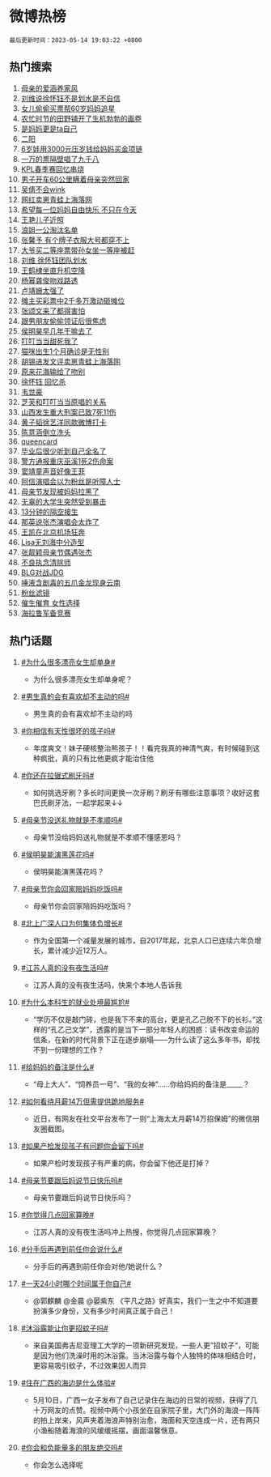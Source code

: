 # 微博热榜

`最后更新时间：2023-05-14 19:03:22 +0800`

## 热门搜索

1. [母亲的爱涵养家风](https://m.weibo.cn/search?containerid=100103type%3D1%26t%3D10%26q%3D%23%E6%AF%8D%E4%BA%B2%E7%9A%84%E7%88%B1%E6%B6%B5%E5%85%BB%E5%AE%B6%E9%A3%8E%23&stream_entry_id=51&isnewpage=1&extparam=seat%3D1%26pos%3D0%26c_type%3D51%26filter_type%3Drealtimehot%26dgr%3D0%26cate%3D10103%26stream_entry_id%3D51%26display_time%3D1684062201%26pre_seqid%3D1684062201684027342104&luicode=10000011&lfid=106003type%253D25%2526t%253D3%2526disable_hot%253D1%2526filter_type%253Drealtimehot)
1. [刘维说徐怀钰不是划水是不自信](https://m.weibo.cn/search?containerid=100103type%3D1%26t%3D10%26q%3D%23%E5%88%98%E7%BB%B4%E8%AF%B4%E5%BE%90%E6%80%80%E9%92%B0%E4%B8%8D%E6%98%AF%E5%88%92%E6%B0%B4%E6%98%AF%E4%B8%8D%E8%87%AA%E4%BF%A1%23&stream_entry_id=31&isnewpage=1&extparam=seat%3D1%26pos%3D0%26c_type%3D31%26filter_type%3Drealtimehot%26cate%3D5001%26q%3D%2523%25E5%2588%2598%25E7%25BB%25B4%25E8%25AF%25B4%25E5%25BE%2590%25E6%2580%2580%25E9%2592%25B0%25E4%25B8%258D%25E6%2598%25AF%25E5%2588%2592%25E6%25B0%25B4%25E6%2598%25AF%25E4%25B8%258D%25E8%2587%25AA%25E4%25BF%25A1%2523%26stream_entry_id%3D31%26band_rank%3D1%26dgr%3D0%26realpos%3D1%26lcate%3D5001%26flag%3D2%26display_time%3D1684062201%26pre_seqid%3D1684062201684027342104&luicode=10000011&lfid=106003type%253D25%2526t%253D3%2526disable_hot%253D1%2526filter_type%253Drealtimehot)
1. [女儿偷偷买票帮60岁妈妈追星](https://m.weibo.cn/search?containerid=100103type%3D1%26t%3D10%26q%3D%23%E5%A5%B3%E5%84%BF%E5%81%B7%E5%81%B7%E4%B9%B0%E7%A5%A8%E5%B8%AE60%E5%B2%81%E5%A6%88%E5%A6%88%E8%BF%BD%E6%98%9F%23&stream_entry_id=31&isnewpage=1&extparam=seat%3D1%26pos%3D1%26c_type%3D31%26filter_type%3Drealtimehot%26cate%3D5001%26q%3D%2523%25E5%25A5%25B3%25E5%2584%25BF%25E5%2581%25B7%25E5%2581%25B7%25E4%25B9%25B0%25E7%25A5%25A8%25E5%25B8%25AE60%25E5%25B2%2581%25E5%25A6%2588%25E5%25A6%2588%25E8%25BF%25BD%25E6%2598%259F%2523%26stream_entry_id%3D31%26band_rank%3D2%26dgr%3D0%26realpos%3D2%26lcate%3D5001%26flag%3D2%26display_time%3D1684062201%26pre_seqid%3D1684062201684027342104&luicode=10000011&lfid=106003type%253D25%2526t%253D3%2526disable_hot%253D1%2526filter_type%253Drealtimehot)
1. [农忙时节的田野铺开了生机勃勃的画卷](https://m.weibo.cn/search?containerid=100103type%3D1%26t%3D10%26q%3D%23%E5%86%9C%E5%BF%99%E6%97%B6%E8%8A%82%E7%9A%84%E7%94%B0%E9%87%8E%E9%93%BA%E5%BC%80%E4%BA%86%E7%94%9F%E6%9C%BA%E5%8B%83%E5%8B%83%E7%9A%84%E7%94%BB%E5%8D%B7%23&stream_entry_id=31&isnewpage=1&extparam=seat%3D1%26pos%3D2%26c_type%3D31%26filter_type%3Drealtimehot%26cate%3D5001%26q%3D%2523%25E5%2586%259C%25E5%25BF%2599%25E6%2597%25B6%25E8%258A%2582%25E7%259A%2584%25E7%2594%25B0%25E9%2587%258E%25E9%2593%25BA%25E5%25BC%2580%25E4%25BA%2586%25E7%2594%259F%25E6%259C%25BA%25E5%258B%2583%25E5%258B%2583%25E7%259A%2584%25E7%2594%25BB%25E5%258D%25B7%2523%26stream_entry_id%3D31%26band_rank%3D3%26dgr%3D0%26realpos%3D3%26lcate%3D5001%26flag%3D0%26display_time%3D1684062201%26pre_seqid%3D1684062201684027342104&luicode=10000011&lfid=106003type%253D25%2526t%253D3%2526disable_hot%253D1%2526filter_type%253Drealtimehot)
1. [是妈妈更是ta自己](https://m.weibo.cn/search?containerid=100103type%3D1%26t%3D10%26q%3D%23%E6%98%AF%E5%A6%88%E5%A6%88%E6%9B%B4%E6%98%AFta%E8%87%AA%E5%B7%B1%23&stream_entry_id=31&isnewpage=1&extparam=seat%3D1%26pos%3D3%26c_type%3D31%26filter_type%3Drealtimehot%26cate%3D5001%26adid%3D188850%26q%3D%2523%25E6%2598%25AF%25E5%25A6%2588%25E5%25A6%2588%25E6%259B%25B4%25E6%2598%25AFta%25E8%2587%25AA%25E5%25B7%25B1%2523%26stream_entry_id%3D31%26band_rank%3D4%26dgr%3D0%26is_ad_pos%3D1%26lcate%3D5001%26display_time%3D1684062201%26pre_seqid%3D1684062201684027342104&luicode=10000011&lfid=106003type%253D25%2526t%253D3%2526disable_hot%253D1%2526filter_type%253Drealtimehot)
1. [二阳](https://m.weibo.cn/search?containerid=100103type%3D1%26t%3D10%26q%3D%E4%BA%8C%E9%98%B3&stream_entry_id=31&isnewpage=1&extparam=seat%3D1%26pos%3D4%26c_type%3D31%26filter_type%3Drealtimehot%26cate%3D5001%26q%3D%25E4%25BA%258C%25E9%2598%25B3%26stream_entry_id%3D31%26band_rank%3D4%26dgr%3D0%26realpos%3D4%26lcate%3D5001%26flag%3D1%26display_time%3D1684062201%26pre_seqid%3D1684062201684027342104&luicode=10000011&lfid=106003type%253D25%2526t%253D3%2526disable_hot%253D1%2526filter_type%253Drealtimehot)
1. [6岁娃用3000元压岁钱给妈妈买金项链](https://m.weibo.cn/search?containerid=100103type%3D1%26t%3D10%26q%3D%236%E5%B2%81%E5%A8%83%E7%94%A83000%E5%85%83%E5%8E%8B%E5%B2%81%E9%92%B1%E7%BB%99%E5%A6%88%E5%A6%88%E4%B9%B0%E9%87%91%E9%A1%B9%E9%93%BE%23&stream_entry_id=31&isnewpage=1&extparam=seat%3D1%26pos%3D5%26c_type%3D31%26filter_type%3Drealtimehot%26cate%3D5001%26q%3D%25236%25E5%25B2%2581%25E5%25A8%2583%25E7%2594%25A83000%25E5%2585%2583%25E5%258E%258B%25E5%25B2%2581%25E9%2592%25B1%25E7%25BB%2599%25E5%25A6%2588%25E5%25A6%2588%25E4%25B9%25B0%25E9%2587%2591%25E9%25A1%25B9%25E9%2593%25BE%2523%26stream_entry_id%3D31%26band_rank%3D5%26dgr%3D0%26realpos%3D5%26lcate%3D5001%26flag%3D1%26display_time%3D1684062201%26pre_seqid%3D1684062201684027342104&luicode=10000011&lfid=106003type%253D25%2526t%253D3%2526disable_hot%253D1%2526filter_type%253Drealtimehot)
1. [一万的票隔壁唱了九千八](https://m.weibo.cn/search?containerid=100103type%3D1%26t%3D10%26q%3D%23%E4%B8%80%E4%B8%87%E7%9A%84%E7%A5%A8%E9%9A%94%E5%A3%81%E5%94%B1%E4%BA%86%E4%B9%9D%E5%8D%83%E5%85%AB%23&stream_entry_id=31&isnewpage=1&extparam=seat%3D1%26pos%3D6%26c_type%3D31%26filter_type%3Drealtimehot%26cate%3D5001%26q%3D%2523%25E4%25B8%2580%25E4%25B8%2587%25E7%259A%2584%25E7%25A5%25A8%25E9%259A%2594%25E5%25A3%2581%25E5%2594%25B1%25E4%25BA%2586%25E4%25B9%259D%25E5%258D%2583%25E5%2585%25AB%2523%26stream_entry_id%3D31%26band_rank%3D6%26dgr%3D0%26realpos%3D6%26lcate%3D5001%26flag%3D1%26display_time%3D1684062201%26pre_seqid%3D1684062201684027342104&luicode=10000011&lfid=106003type%253D25%2526t%253D3%2526disable_hot%253D1%2526filter_type%253Drealtimehot)
1. [KPL春季赛回忆串烧](https://m.weibo.cn/search?containerid=100103type%3D1%26t%3D10%26q%3D%23KPL%E6%98%A5%E5%AD%A3%E8%B5%9B%E5%9B%9E%E5%BF%86%E4%B8%B2%E7%83%A7%23&stream_entry_id=31&isnewpage=1&extparam=seat%3D1%26pos%3D7%26c_type%3D31%26filter_type%3Drealtimehot%26cate%3D5001%26adid%3D189089%26q%3D%2523KPL%25E6%2598%25A5%25E5%25AD%25A3%25E8%25B5%259B%25E5%259B%259E%25E5%25BF%2586%25E4%25B8%25B2%25E7%2583%25A7%2523%26stream_entry_id%3D31%26band_rank%3D7%26dgr%3D0%26is_ad_pos%3D1%26lcate%3D5001%26display_time%3D1684062201%26pre_seqid%3D1684062201684027342104&luicode=10000011&lfid=106003type%253D25%2526t%253D3%2526disable_hot%253D1%2526filter_type%253Drealtimehot)
1. [男子开车60公里瞒着母亲突然回家](https://m.weibo.cn/search?containerid=100103type%3D1%26t%3D10%26q%3D%23%E7%94%B7%E5%AD%90%E5%BC%80%E8%BD%A660%E5%85%AC%E9%87%8C%E7%9E%92%E7%9D%80%E6%AF%8D%E4%BA%B2%E7%AA%81%E7%84%B6%E5%9B%9E%E5%AE%B6%23&stream_entry_id=31&isnewpage=1&extparam=seat%3D1%26pos%3D8%26c_type%3D31%26filter_type%3Drealtimehot%26cate%3D5001%26q%3D%2523%25E7%2594%25B7%25E5%25AD%2590%25E5%25BC%2580%25E8%25BD%25A660%25E5%2585%25AC%25E9%2587%258C%25E7%259E%2592%25E7%259D%2580%25E6%25AF%258D%25E4%25BA%25B2%25E7%25AA%2581%25E7%2584%25B6%25E5%259B%259E%25E5%25AE%25B6%2523%26stream_entry_id%3D31%26band_rank%3D7%26dgr%3D0%26realpos%3D7%26lcate%3D5001%26flag%3D0%26display_time%3D1684062201%26pre_seqid%3D1684062201684027342104&luicode=10000011&lfid=106003type%253D25%2526t%253D3%2526disable_hot%253D1%2526filter_type%253Drealtimehot)
1. [吴倩不会wink](https://m.weibo.cn/search?containerid=100103type%3D1%26t%3D10%26q%3D%23%E5%90%B4%E5%80%A9%E4%B8%8D%E4%BC%9Awink%23&stream_entry_id=31&isnewpage=1&extparam=seat%3D1%26pos%3D9%26c_type%3D31%26filter_type%3Drealtimehot%26cate%3D5001%26q%3D%2523%25E5%2590%25B4%25E5%2580%25A9%25E4%25B8%258D%25E4%25BC%259Awink%2523%26stream_entry_id%3D31%26band_rank%3D8%26dgr%3D0%26realpos%3D8%26lcate%3D5001%26flag%3D2%26display_time%3D1684062201%26pre_seqid%3D1684062201684027342104&luicode=10000011&lfid=106003type%253D25%2526t%253D3%2526disable_hot%253D1%2526filter_type%253Drealtimehot)
1. [网红卖崽青蛙上海落网](https://m.weibo.cn/search?containerid=100103type%3D1%26t%3D10%26q%3D%23%E7%BD%91%E7%BA%A2%E5%8D%96%E5%B4%BD%E9%9D%92%E8%9B%99%E4%B8%8A%E6%B5%B7%E8%90%BD%E7%BD%91%23&stream_entry_id=31&isnewpage=1&extparam=seat%3D1%26pos%3D10%26c_type%3D31%26filter_type%3Drealtimehot%26cate%3D5001%26q%3D%2523%25E7%25BD%2591%25E7%25BA%25A2%25E5%258D%2596%25E5%25B4%25BD%25E9%259D%2592%25E8%259B%2599%25E4%25B8%258A%25E6%25B5%25B7%25E8%2590%25BD%25E7%25BD%2591%2523%26stream_entry_id%3D31%26band_rank%3D9%26dgr%3D0%26realpos%3D9%26lcate%3D5001%26flag%3D16%26display_time%3D1684062201%26pre_seqid%3D1684062201684027342104&luicode=10000011&lfid=106003type%253D25%2526t%253D3%2526disable_hot%253D1%2526filter_type%253Drealtimehot)
1. [希望每一位妈妈自由快乐 不只在今天](https://m.weibo.cn/search?containerid=100103type%3D1%26t%3D10%26q%3D%E5%B8%8C%E6%9C%9B%E6%AF%8F%E4%B8%80%E4%BD%8D%E5%A6%88%E5%A6%88%E8%87%AA%E7%94%B1%E5%BF%AB%E4%B9%90+%E4%B8%8D%E5%8F%AA%E5%9C%A8%E4%BB%8A%E5%A4%A9&stream_entry_id=31&isnewpage=1&extparam=seat%3D1%26pos%3D11%26c_type%3D31%26filter_type%3Drealtimehot%26cate%3D5001%26q%3D%25E5%25B8%258C%25E6%259C%259B%25E6%25AF%258F%25E4%25B8%2580%25E4%25BD%258D%25E5%25A6%2588%25E5%25A6%2588%25E8%2587%25AA%25E7%2594%25B1%25E5%25BF%25AB%25E4%25B9%2590%2520%25E4%25B8%258D%25E5%258F%25AA%25E5%259C%25A8%25E4%25BB%258A%25E5%25A4%25A9%26stream_entry_id%3D31%26band_rank%3D10%26dgr%3D0%26realpos%3D10%26lcate%3D5001%26flag%3D1%26display_time%3D1684062201%26pre_seqid%3D1684062201684027342104&luicode=10000011&lfid=106003type%253D25%2526t%253D3%2526disable_hot%253D1%2526filter_type%253Drealtimehot)
1. [王艳儿子近照](https://m.weibo.cn/search?containerid=100103type%3D1%26t%3D10%26q%3D%23%E7%8E%8B%E8%89%B3%E5%84%BF%E5%AD%90%E8%BF%91%E7%85%A7%23&stream_entry_id=31&isnewpage=1&extparam=seat%3D1%26pos%3D12%26c_type%3D31%26filter_type%3Drealtimehot%26cate%3D5001%26q%3D%2523%25E7%258E%258B%25E8%2589%25B3%25E5%2584%25BF%25E5%25AD%2590%25E8%25BF%2591%25E7%2585%25A7%2523%26stream_entry_id%3D31%26band_rank%3D11%26dgr%3D0%26realpos%3D11%26lcate%3D5001%26flag%3D2%26display_time%3D1684062201%26pre_seqid%3D1684062201684027342104&luicode=10000011&lfid=106003type%253D25%2526t%253D3%2526disable_hot%253D1%2526filter_type%253Drealtimehot)
1. [浪姐一公淘汰名单](https://m.weibo.cn/search?containerid=100103type%3D1%26t%3D10%26q%3D%E6%B5%AA%E5%A7%90%E4%B8%80%E5%85%AC%E6%B7%98%E6%B1%B0%E5%90%8D%E5%8D%95&stream_entry_id=31&isnewpage=1&extparam=seat%3D1%26pos%3D13%26c_type%3D31%26filter_type%3Drealtimehot%26cate%3D5001%26q%3D%25E6%25B5%25AA%25E5%25A7%2590%25E4%25B8%2580%25E5%2585%25AC%25E6%25B7%2598%25E6%25B1%25B0%25E5%2590%258D%25E5%258D%2595%26stream_entry_id%3D31%26band_rank%3D12%26dgr%3D0%26realpos%3D12%26lcate%3D5001%26flag%3D2%26display_time%3D1684062201%26pre_seqid%3D1684062201684027342104&luicode=10000011&lfid=106003type%253D25%2526t%253D3%2526disable_hot%253D1%2526filter_type%253Drealtimehot)
1. [张馨予 有个牌子衣服大号都穿不上](https://m.weibo.cn/search?containerid=100103type%3D1%26t%3D10%26q%3D%E5%BC%A0%E9%A6%A8%E4%BA%88+%E6%9C%89%E4%B8%AA%E7%89%8C%E5%AD%90%E8%A1%A3%E6%9C%8D%E5%A4%A7%E5%8F%B7%E9%83%BD%E7%A9%BF%E4%B8%8D%E4%B8%8A&stream_entry_id=31&isnewpage=1&extparam=seat%3D1%26pos%3D14%26c_type%3D31%26filter_type%3Drealtimehot%26cate%3D5001%26q%3D%25E5%25BC%25A0%25E9%25A6%25A8%25E4%25BA%2588%2520%25E6%259C%2589%25E4%25B8%25AA%25E7%2589%258C%25E5%25AD%2590%25E8%25A1%25A3%25E6%259C%258D%25E5%25A4%25A7%25E5%258F%25B7%25E9%2583%25BD%25E7%25A9%25BF%25E4%25B8%258D%25E4%25B8%258A%26stream_entry_id%3D31%26band_rank%3D13%26dgr%3D0%26realpos%3D13%26lcate%3D5001%26flag%3D2%26display_time%3D1684062201%26pre_seqid%3D1684062201684027342104&luicode=10000011&lfid=106003type%253D25%2526t%253D3%2526disable_hot%253D1%2526filter_type%253Drealtimehot)
1. [大爷买二等座票带孙女坐一等座被赶](https://m.weibo.cn/search?containerid=100103type%3D1%26t%3D10%26q%3D%23%E5%A4%A7%E7%88%B7%E4%B9%B0%E4%BA%8C%E7%AD%89%E5%BA%A7%E7%A5%A8%E5%B8%A6%E5%AD%99%E5%A5%B3%E5%9D%90%E4%B8%80%E7%AD%89%E5%BA%A7%E8%A2%AB%E8%B5%B6%23&stream_entry_id=31&isnewpage=1&extparam=seat%3D1%26pos%3D15%26c_type%3D31%26filter_type%3Drealtimehot%26cate%3D5001%26q%3D%2523%25E5%25A4%25A7%25E7%2588%25B7%25E4%25B9%25B0%25E4%25BA%258C%25E7%25AD%2589%25E5%25BA%25A7%25E7%25A5%25A8%25E5%25B8%25A6%25E5%25AD%2599%25E5%25A5%25B3%25E5%259D%2590%25E4%25B8%2580%25E7%25AD%2589%25E5%25BA%25A7%25E8%25A2%25AB%25E8%25B5%25B6%2523%26stream_entry_id%3D31%26band_rank%3D14%26dgr%3D0%26realpos%3D14%26lcate%3D5001%26flag%3D1%26display_time%3D1684062201%26pre_seqid%3D1684062201684027342104&luicode=10000011&lfid=106003type%253D25%2526t%253D3%2526disable_hot%253D1%2526filter_type%253Drealtimehot)
1. [刘维 徐怀钰团队划水](https://m.weibo.cn/search?containerid=100103type%3D1%26t%3D10%26q%3D%E5%88%98%E7%BB%B4+%E5%BE%90%E6%80%80%E9%92%B0%E5%9B%A2%E9%98%9F%E5%88%92%E6%B0%B4&stream_entry_id=31&isnewpage=1&extparam=seat%3D1%26pos%3D16%26c_type%3D31%26filter_type%3Drealtimehot%26cate%3D5001%26q%3D%25E5%2588%2598%25E7%25BB%25B4%2520%25E5%25BE%2590%25E6%2580%2580%25E9%2592%25B0%25E5%259B%25A2%25E9%2598%259F%25E5%2588%2592%25E6%25B0%25B4%26stream_entry_id%3D31%26band_rank%3D15%26dgr%3D0%26realpos%3D15%26lcate%3D5001%26flag%3D0%26display_time%3D1684062201%26pre_seqid%3D1684062201684027342104&luicode=10000011&lfid=106003type%253D25%2526t%253D3%2526disable_hot%253D1%2526filter_type%253Drealtimehot)
1. [王鹤棣坐直升机空降](https://m.weibo.cn/search?containerid=100103type%3D1%26t%3D10%26q%3D%23%E7%8E%8B%E9%B9%A4%E6%A3%A3%E5%9D%90%E7%9B%B4%E5%8D%87%E6%9C%BA%E7%A9%BA%E9%99%8D%23&stream_entry_id=31&isnewpage=1&extparam=seat%3D1%26pos%3D17%26c_type%3D31%26filter_type%3Drealtimehot%26cate%3D5001%26q%3D%2523%25E7%258E%258B%25E9%25B9%25A4%25E6%25A3%25A3%25E5%259D%2590%25E7%259B%25B4%25E5%258D%2587%25E6%259C%25BA%25E7%25A9%25BA%25E9%2599%258D%2523%26stream_entry_id%3D31%26band_rank%3D16%26dgr%3D0%26realpos%3D16%26lcate%3D5001%26flag%3D1%26display_time%3D1684062201%26pre_seqid%3D1684062201684027342104&luicode=10000011&lfid=106003type%253D25%2526t%253D3%2526disable_hot%253D1%2526filter_type%253Drealtimehot)
1. [杨幂龚俊吻戏路透](https://m.weibo.cn/search?containerid=100103type%3D1%26t%3D10%26q%3D%23%E6%9D%A8%E5%B9%82%E9%BE%9A%E4%BF%8A%E5%90%BB%E6%88%8F%E8%B7%AF%E9%80%8F%23&stream_entry_id=31&isnewpage=1&extparam=seat%3D1%26pos%3D18%26c_type%3D31%26filter_type%3Drealtimehot%26cate%3D5001%26q%3D%2523%25E6%259D%25A8%25E5%25B9%2582%25E9%25BE%259A%25E4%25BF%258A%25E5%2590%25BB%25E6%2588%258F%25E8%25B7%25AF%25E9%2580%258F%2523%26stream_entry_id%3D31%26band_rank%3D17%26dgr%3D0%26realpos%3D17%26lcate%3D5001%26flag%3D0%26display_time%3D1684062201%26pre_seqid%3D1684062201684027342104&luicode=10000011&lfid=106003type%253D25%2526t%253D3%2526disable_hot%253D1%2526filter_type%253Drealtimehot)
1. [卢靖姗太强了](https://m.weibo.cn/search?containerid=100103type%3D1%26t%3D10%26q%3D%E5%8D%A2%E9%9D%96%E5%A7%97%E5%A4%AA%E5%BC%BA%E4%BA%86&stream_entry_id=31&isnewpage=1&extparam=seat%3D1%26pos%3D19%26c_type%3D31%26filter_type%3Drealtimehot%26cate%3D5001%26q%3D%25E5%258D%25A2%25E9%259D%2596%25E5%25A7%2597%25E5%25A4%25AA%25E5%25BC%25BA%25E4%25BA%2586%26stream_entry_id%3D31%26band_rank%3D18%26dgr%3D0%26realpos%3D18%26lcate%3D5001%26flag%3D0%26display_time%3D1684062201%26pre_seqid%3D1684062201684027342104&luicode=10000011&lfid=106003type%253D25%2526t%253D3%2526disable_hot%253D1%2526filter_type%253Drealtimehot)
1. [摊主买彩票中2千多万激动砸摊位](https://m.weibo.cn/search?containerid=100103type%3D1%26t%3D10%26q%3D%23%E6%91%8A%E4%B8%BB%E4%B9%B0%E5%BD%A9%E7%A5%A8%E4%B8%AD2%E5%8D%83%E5%A4%9A%E4%B8%87%E6%BF%80%E5%8A%A8%E7%A0%B8%E6%91%8A%E4%BD%8D%23&stream_entry_id=31&isnewpage=1&extparam=seat%3D1%26pos%3D20%26c_type%3D31%26filter_type%3Drealtimehot%26cate%3D5001%26q%3D%2523%25E6%2591%258A%25E4%25B8%25BB%25E4%25B9%25B0%25E5%25BD%25A9%25E7%25A5%25A8%25E4%25B8%25AD2%25E5%258D%2583%25E5%25A4%259A%25E4%25B8%2587%25E6%25BF%2580%25E5%258A%25A8%25E7%25A0%25B8%25E6%2591%258A%25E4%25BD%258D%2523%26stream_entry_id%3D31%26band_rank%3D19%26dgr%3D0%26realpos%3D19%26lcate%3D5001%26flag%3D0%26display_time%3D1684062201%26pre_seqid%3D1684062201684027342104&luicode=10000011&lfid=106003type%253D25%2526t%253D3%2526disable_hot%253D1%2526filter_type%253Drealtimehot)
1. [张颂文来了都得害怕](https://m.weibo.cn/search?containerid=100103type%3D1%26t%3D10%26q%3D%23%E5%BC%A0%E9%A2%82%E6%96%87%E6%9D%A5%E4%BA%86%E9%83%BD%E5%BE%97%E5%AE%B3%E6%80%95%23&stream_entry_id=31&isnewpage=1&extparam=seat%3D1%26pos%3D21%26c_type%3D31%26filter_type%3Drealtimehot%26cate%3D5001%26q%3D%2523%25E5%25BC%25A0%25E9%25A2%2582%25E6%2596%2587%25E6%259D%25A5%25E4%25BA%2586%25E9%2583%25BD%25E5%25BE%2597%25E5%25AE%25B3%25E6%2580%2595%2523%26stream_entry_id%3D31%26band_rank%3D20%26dgr%3D0%26realpos%3D20%26lcate%3D5001%26flag%3D1%26display_time%3D1684062201%26pre_seqid%3D1684062201684027342104&luicode=10000011&lfid=106003type%253D25%2526t%253D3%2526disable_hot%253D1%2526filter_type%253Drealtimehot)
1. [跟男朋友偷偷领证后很焦虑](https://m.weibo.cn/search?containerid=100103type%3D1%26t%3D10%26q%3D%23%E8%B7%9F%E7%94%B7%E6%9C%8B%E5%8F%8B%E5%81%B7%E5%81%B7%E9%A2%86%E8%AF%81%E5%90%8E%E5%BE%88%E7%84%A6%E8%99%91%23&stream_entry_id=31&isnewpage=1&extparam=seat%3D1%26pos%3D22%26c_type%3D31%26filter_type%3Drealtimehot%26cate%3D5001%26q%3D%2523%25E8%25B7%259F%25E7%2594%25B7%25E6%259C%258B%25E5%258F%258B%25E5%2581%25B7%25E5%2581%25B7%25E9%25A2%2586%25E8%25AF%2581%25E5%2590%258E%25E5%25BE%2588%25E7%2584%25A6%25E8%2599%2591%2523%26stream_entry_id%3D31%26band_rank%3D21%26dgr%3D0%26realpos%3D21%26lcate%3D5001%26flag%3D1%26display_time%3D1684062201%26pre_seqid%3D1684062201684027342104&luicode=10000011&lfid=106003type%253D25%2526t%253D3%2526disable_hot%253D1%2526filter_type%253Drealtimehot)
1. [侯明昊早几年干嘛去了](https://m.weibo.cn/search?containerid=100103type%3D1%26t%3D10%26q%3D%23%E4%BE%AF%E6%98%8E%E6%98%8A%E6%97%A9%E5%87%A0%E5%B9%B4%E5%B9%B2%E5%98%9B%E5%8E%BB%E4%BA%86%23&stream_entry_id=31&isnewpage=1&extparam=seat%3D1%26pos%3D23%26c_type%3D31%26filter_type%3Drealtimehot%26cate%3D5001%26q%3D%2523%25E4%25BE%25AF%25E6%2598%258E%25E6%2598%258A%25E6%2597%25A9%25E5%2587%25A0%25E5%25B9%25B4%25E5%25B9%25B2%25E5%2598%259B%25E5%258E%25BB%25E4%25BA%2586%2523%26stream_entry_id%3D31%26band_rank%3D22%26dgr%3D0%26realpos%3D22%26lcate%3D5001%26flag%3D1%26display_time%3D1684062201%26pre_seqid%3D1684062201684027342104&luicode=10000011&lfid=106003type%253D25%2526t%253D3%2526disable_hot%253D1%2526filter_type%253Drealtimehot)
1. [叮叮当当甜死我了](https://m.weibo.cn/search?containerid=100103type%3D1%26t%3D10%26q%3D%E5%8F%AE%E5%8F%AE%E5%BD%93%E5%BD%93%E7%94%9C%E6%AD%BB%E6%88%91%E4%BA%86&stream_entry_id=31&isnewpage=1&extparam=seat%3D1%26pos%3D24%26c_type%3D31%26filter_type%3Drealtimehot%26cate%3D5001%26q%3D%25E5%258F%25AE%25E5%258F%25AE%25E5%25BD%2593%25E5%25BD%2593%25E7%2594%259C%25E6%25AD%25BB%25E6%2588%2591%25E4%25BA%2586%26stream_entry_id%3D31%26band_rank%3D23%26dgr%3D0%26realpos%3D23%26lcate%3D5001%26flag%3D0%26display_time%3D1684062201%26pre_seqid%3D1684062201684027342104&luicode=10000011&lfid=106003type%253D25%2526t%253D3%2526disable_hot%253D1%2526filter_type%253Drealtimehot)
1. [猫咪出生1个月确诊是无性别](https://m.weibo.cn/search?containerid=100103type%3D1%26t%3D10%26q%3D%23%E7%8C%AB%E5%92%AA%E5%87%BA%E7%94%9F1%E4%B8%AA%E6%9C%88%E7%A1%AE%E8%AF%8A%E6%98%AF%E6%97%A0%E6%80%A7%E5%88%AB%23&stream_entry_id=31&isnewpage=1&extparam=seat%3D1%26pos%3D25%26c_type%3D31%26filter_type%3Drealtimehot%26cate%3D5001%26q%3D%2523%25E7%258C%25AB%25E5%2592%25AA%25E5%2587%25BA%25E7%2594%259F1%25E4%25B8%25AA%25E6%259C%2588%25E7%25A1%25AE%25E8%25AF%258A%25E6%2598%25AF%25E6%2597%25A0%25E6%2580%25A7%25E5%2588%25AB%2523%26stream_entry_id%3D31%26band_rank%3D24%26dgr%3D0%26realpos%3D24%26lcate%3D5001%26flag%3D1%26display_time%3D1684062201%26pre_seqid%3D1684062201684027342104&luicode=10000011&lfid=106003type%253D25%2526t%253D3%2526disable_hot%253D1%2526filter_type%253Drealtimehot)
1. [胡锡进发文评卖崽青蛙上海落网](https://m.weibo.cn/search?containerid=100103type%3D1%26t%3D10%26q%3D%23%E8%83%A1%E9%94%A1%E8%BF%9B%E5%8F%91%E6%96%87%E8%AF%84%E5%8D%96%E5%B4%BD%E9%9D%92%E8%9B%99%E4%B8%8A%E6%B5%B7%E8%90%BD%E7%BD%91%23&stream_entry_id=31&isnewpage=1&extparam=seat%3D1%26pos%3D26%26c_type%3D31%26filter_type%3Drealtimehot%26cate%3D5001%26q%3D%2523%25E8%2583%25A1%25E9%2594%25A1%25E8%25BF%259B%25E5%258F%2591%25E6%2596%2587%25E8%25AF%2584%25E5%258D%2596%25E5%25B4%25BD%25E9%259D%2592%25E8%259B%2599%25E4%25B8%258A%25E6%25B5%25B7%25E8%2590%25BD%25E7%25BD%2591%2523%26stream_entry_id%3D31%26band_rank%3D25%26dgr%3D0%26realpos%3D25%26lcate%3D5001%26flag%3D1%26display_time%3D1684062201%26pre_seqid%3D1684062201684027342104&luicode=10000011&lfid=106003type%253D25%2526t%253D3%2526disable_hot%253D1%2526filter_type%253Drealtimehot)
1. [原来花海输给了吻别](https://m.weibo.cn/search?containerid=100103type%3D1%26t%3D10%26q%3D%E5%8E%9F%E6%9D%A5%E8%8A%B1%E6%B5%B7%E8%BE%93%E7%BB%99%E4%BA%86%E5%90%BB%E5%88%AB&stream_entry_id=31&isnewpage=1&extparam=seat%3D1%26pos%3D27%26c_type%3D31%26filter_type%3Drealtimehot%26cate%3D5001%26q%3D%25E5%258E%259F%25E6%259D%25A5%25E8%258A%25B1%25E6%25B5%25B7%25E8%25BE%2593%25E7%25BB%2599%25E4%25BA%2586%25E5%2590%25BB%25E5%2588%25AB%26stream_entry_id%3D31%26band_rank%3D26%26dgr%3D0%26realpos%3D26%26lcate%3D5001%26flag%3D0%26display_time%3D1684062201%26pre_seqid%3D1684062201684027342104&luicode=10000011&lfid=106003type%253D25%2526t%253D3%2526disable_hot%253D1%2526filter_type%253Drealtimehot)
1. [徐怀钰 回忆杀](https://m.weibo.cn/search?containerid=100103type%3D1%26t%3D10%26q%3D%E5%BE%90%E6%80%80%E9%92%B0+%E5%9B%9E%E5%BF%86%E6%9D%80&stream_entry_id=31&isnewpage=1&extparam=seat%3D1%26pos%3D28%26c_type%3D31%26filter_type%3Drealtimehot%26cate%3D5001%26q%3D%25E5%25BE%2590%25E6%2580%2580%25E9%2592%25B0%2520%25E5%259B%259E%25E5%25BF%2586%25E6%259D%2580%26stream_entry_id%3D31%26band_rank%3D27%26dgr%3D0%26realpos%3D27%26lcate%3D5001%26flag%3D0%26display_time%3D1684062201%26pre_seqid%3D1684062201684027342104&luicode=10000011&lfid=106003type%253D25%2526t%253D3%2526disable_hot%253D1%2526filter_type%253Drealtimehot)
1. [韦世豪](https://m.weibo.cn/search?containerid=100103type%3D1%26t%3D10%26q%3D%E9%9F%A6%E4%B8%96%E8%B1%AA&stream_entry_id=31&isnewpage=1&extparam=seat%3D1%26pos%3D29%26c_type%3D31%26filter_type%3Drealtimehot%26cate%3D5001%26q%3D%25E9%259F%25A6%25E4%25B8%2596%25E8%25B1%25AA%26stream_entry_id%3D31%26band_rank%3D28%26dgr%3D0%26realpos%3D28%26lcate%3D5001%26flag%3D0%26display_time%3D1684062201%26pre_seqid%3D1684062201684027342104&luicode=10000011&lfid=106003type%253D25%2526t%253D3%2526disable_hot%253D1%2526filter_type%253Drealtimehot)
1. [芝芙和叮叮当当原唱的关系](https://m.weibo.cn/search?containerid=100103type%3D1%26t%3D10%26q%3D%23%E8%8A%9D%E8%8A%99%E5%92%8C%E5%8F%AE%E5%8F%AE%E5%BD%93%E5%BD%93%E5%8E%9F%E5%94%B1%E7%9A%84%E5%85%B3%E7%B3%BB%23&stream_entry_id=31&isnewpage=1&extparam=seat%3D1%26pos%3D30%26c_type%3D31%26filter_type%3Drealtimehot%26cate%3D5001%26q%3D%2523%25E8%258A%259D%25E8%258A%2599%25E5%2592%258C%25E5%258F%25AE%25E5%258F%25AE%25E5%25BD%2593%25E5%25BD%2593%25E5%258E%259F%25E5%2594%25B1%25E7%259A%2584%25E5%2585%25B3%25E7%25B3%25BB%2523%26stream_entry_id%3D31%26band_rank%3D29%26dgr%3D0%26realpos%3D29%26lcate%3D5001%26flag%3D1%26display_time%3D1684062201%26pre_seqid%3D1684062201684027342104&luicode=10000011&lfid=106003type%253D25%2526t%253D3%2526disable_hot%253D1%2526filter_type%253Drealtimehot)
1. [山西发生重大刑案已致7死11伤](https://m.weibo.cn/search?containerid=100103type%3D1%26t%3D10%26q%3D%23%E5%B1%B1%E8%A5%BF%E5%8F%91%E7%94%9F%E9%87%8D%E5%A4%A7%E5%88%91%E6%A1%88%E5%B7%B2%E8%87%B47%E6%AD%BB11%E4%BC%A4%23&stream_entry_id=31&isnewpage=1&extparam=seat%3D1%26pos%3D31%26c_type%3D31%26filter_type%3Drealtimehot%26cate%3D5001%26q%3D%2523%25E5%25B1%25B1%25E8%25A5%25BF%25E5%258F%2591%25E7%2594%259F%25E9%2587%258D%25E5%25A4%25A7%25E5%2588%2591%25E6%25A1%2588%25E5%25B7%25B2%25E8%2587%25B47%25E6%25AD%25BB11%25E4%25BC%25A4%2523%26stream_entry_id%3D31%26band_rank%3D30%26dgr%3D0%26realpos%3D30%26lcate%3D5001%26flag%3D0%26display_time%3D1684062201%26pre_seqid%3D1684062201684027342104&luicode=10000011&lfid=106003type%253D25%2526t%253D3%2526disable_hot%253D1%2526filter_type%253Drealtimehot)
1. [黄子韬徐艺洋同款微博打卡](https://m.weibo.cn/search?containerid=100103type%3D1%26t%3D10%26q%3D%23%E9%BB%84%E5%AD%90%E9%9F%AC%E5%BE%90%E8%89%BA%E6%B4%8B%E5%90%8C%E6%AC%BE%E5%BE%AE%E5%8D%9A%E6%89%93%E5%8D%A1%23&stream_entry_id=31&isnewpage=1&extparam=seat%3D1%26pos%3D32%26c_type%3D31%26filter_type%3Drealtimehot%26cate%3D5001%26q%3D%2523%25E9%25BB%2584%25E5%25AD%2590%25E9%259F%25AC%25E5%25BE%2590%25E8%2589%25BA%25E6%25B4%258B%25E5%2590%258C%25E6%25AC%25BE%25E5%25BE%25AE%25E5%258D%259A%25E6%2589%2593%25E5%258D%25A1%2523%26stream_entry_id%3D31%26band_rank%3D31%26dgr%3D0%26realpos%3D31%26lcate%3D5001%26flag%3D0%26display_time%3D1684062201%26pre_seqid%3D1684062201684027342104&luicode=10000011&lfid=106003type%253D25%2526t%253D3%2526disable_hot%253D1%2526filter_type%253Drealtimehot)
1. [陈意涵倒立洗头](https://m.weibo.cn/search?containerid=100103type%3D1%26t%3D10%26q%3D%23%E9%99%88%E6%84%8F%E6%B6%B5%E5%80%92%E7%AB%8B%E6%B4%97%E5%A4%B4%23&stream_entry_id=31&isnewpage=1&extparam=seat%3D1%26pos%3D33%26c_type%3D31%26filter_type%3Drealtimehot%26cate%3D5001%26q%3D%2523%25E9%2599%2588%25E6%2584%258F%25E6%25B6%25B5%25E5%2580%2592%25E7%25AB%258B%25E6%25B4%2597%25E5%25A4%25B4%2523%26stream_entry_id%3D31%26band_rank%3D32%26dgr%3D0%26realpos%3D32%26lcate%3D5001%26flag%3D0%26display_time%3D1684062201%26pre_seqid%3D1684062201684027342104&luicode=10000011&lfid=106003type%253D25%2526t%253D3%2526disable_hot%253D1%2526filter_type%253Drealtimehot)
1. [queencard](https://m.weibo.cn/search?containerid=100103type%3D1%26t%3D10%26q%3Dqueencard&stream_entry_id=31&isnewpage=1&extparam=seat%3D1%26pos%3D34%26c_type%3D31%26filter_type%3Drealtimehot%26cate%3D5001%26q%3Dqueencard%26stream_entry_id%3D31%26band_rank%3D33%26dgr%3D0%26realpos%3D33%26lcate%3D5001%26flag%3D1%26display_time%3D1684062201%26pre_seqid%3D1684062201684027342104&luicode=10000011&lfid=106003type%253D25%2526t%253D3%2526disable_hot%253D1%2526filter_type%253Drealtimehot)
1. [毕业后很少听到自己全名了](https://m.weibo.cn/search?containerid=100103type%3D1%26t%3D10%26q%3D%23%E6%AF%95%E4%B8%9A%E5%90%8E%E5%BE%88%E5%B0%91%E5%90%AC%E5%88%B0%E8%87%AA%E5%B7%B1%E5%85%A8%E5%90%8D%E4%BA%86%23&stream_entry_id=31&isnewpage=1&extparam=seat%3D1%26pos%3D35%26c_type%3D31%26filter_type%3Drealtimehot%26cate%3D5001%26q%3D%2523%25E6%25AF%2595%25E4%25B8%259A%25E5%2590%258E%25E5%25BE%2588%25E5%25B0%2591%25E5%2590%25AC%25E5%2588%25B0%25E8%2587%25AA%25E5%25B7%25B1%25E5%2585%25A8%25E5%2590%258D%25E4%25BA%2586%2523%26stream_entry_id%3D31%26band_rank%3D34%26dgr%3D0%26realpos%3D34%26lcate%3D5001%26flag%3D0%26display_time%3D1684062201%26pre_seqid%3D1684062201684027342104&luicode=10000011&lfid=106003type%253D25%2526t%253D3%2526disable_hot%253D1%2526filter_type%253Drealtimehot)
1. [警方通报重庆巫溪1死2伤命案](https://m.weibo.cn/search?containerid=100103type%3D1%26t%3D10%26q%3D%23%E8%AD%A6%E6%96%B9%E9%80%9A%E6%8A%A5%E9%87%8D%E5%BA%86%E5%B7%AB%E6%BA%AA1%E6%AD%BB2%E4%BC%A4%E5%91%BD%E6%A1%88%23&stream_entry_id=31&isnewpage=1&extparam=seat%3D1%26pos%3D36%26c_type%3D31%26filter_type%3Drealtimehot%26cate%3D5001%26q%3D%2523%25E8%25AD%25A6%25E6%2596%25B9%25E9%2580%259A%25E6%258A%25A5%25E9%2587%258D%25E5%25BA%2586%25E5%25B7%25AB%25E6%25BA%25AA1%25E6%25AD%25BB2%25E4%25BC%25A4%25E5%2591%25BD%25E6%25A1%2588%2523%26stream_entry_id%3D31%26band_rank%3D35%26dgr%3D0%26realpos%3D35%26lcate%3D5001%26flag%3D0%26display_time%3D1684062201%26pre_seqid%3D1684062201684027342104&luicode=10000011&lfid=106003type%253D25%2526t%253D3%2526disable_hot%253D1%2526filter_type%253Drealtimehot)
1. [窦靖童声音好像王菲](https://m.weibo.cn/search?containerid=100103type%3D1%26t%3D10%26q%3D%23%E7%AA%A6%E9%9D%96%E7%AB%A5%E5%A3%B0%E9%9F%B3%E5%A5%BD%E5%83%8F%E7%8E%8B%E8%8F%B2%23&stream_entry_id=31&isnewpage=1&extparam=seat%3D1%26pos%3D37%26c_type%3D31%26filter_type%3Drealtimehot%26cate%3D5001%26q%3D%2523%25E7%25AA%25A6%25E9%259D%2596%25E7%25AB%25A5%25E5%25A3%25B0%25E9%259F%25B3%25E5%25A5%25BD%25E5%2583%258F%25E7%258E%258B%25E8%258F%25B2%2523%26stream_entry_id%3D31%26band_rank%3D36%26dgr%3D0%26realpos%3D36%26lcate%3D5001%26flag%3D0%26display_time%3D1684062201%26pre_seqid%3D1684062201684027342104&luicode=10000011&lfid=106003type%253D25%2526t%253D3%2526disable_hot%253D1%2526filter_type%253Drealtimehot)
1. [阿信演唱会以为粉丝是听障人士](https://m.weibo.cn/search?containerid=100103type%3D1%26t%3D10%26q%3D%23%E9%98%BF%E4%BF%A1%E6%BC%94%E5%94%B1%E4%BC%9A%E4%BB%A5%E4%B8%BA%E7%B2%89%E4%B8%9D%E6%98%AF%E5%90%AC%E9%9A%9C%E4%BA%BA%E5%A3%AB%23&stream_entry_id=31&isnewpage=1&extparam=seat%3D1%26pos%3D38%26c_type%3D31%26filter_type%3Drealtimehot%26cate%3D5001%26q%3D%2523%25E9%2598%25BF%25E4%25BF%25A1%25E6%25BC%2594%25E5%2594%25B1%25E4%25BC%259A%25E4%25BB%25A5%25E4%25B8%25BA%25E7%25B2%2589%25E4%25B8%259D%25E6%2598%25AF%25E5%2590%25AC%25E9%259A%259C%25E4%25BA%25BA%25E5%25A3%25AB%2523%26stream_entry_id%3D31%26band_rank%3D37%26dgr%3D0%26realpos%3D37%26lcate%3D5001%26flag%3D0%26display_time%3D1684062201%26pre_seqid%3D1684062201684027342104&luicode=10000011&lfid=106003type%253D25%2526t%253D3%2526disable_hot%253D1%2526filter_type%253Drealtimehot)
1. [母亲节发现被妈妈拉黑了](https://m.weibo.cn/search?containerid=100103type%3D1%26t%3D10%26q%3D%23%E6%AF%8D%E4%BA%B2%E8%8A%82%E5%8F%91%E7%8E%B0%E8%A2%AB%E5%A6%88%E5%A6%88%E6%8B%89%E9%BB%91%E4%BA%86%23&stream_entry_id=31&isnewpage=1&extparam=seat%3D1%26pos%3D39%26c_type%3D31%26filter_type%3Drealtimehot%26cate%3D5001%26q%3D%2523%25E6%25AF%258D%25E4%25BA%25B2%25E8%258A%2582%25E5%258F%2591%25E7%258E%25B0%25E8%25A2%25AB%25E5%25A6%2588%25E5%25A6%2588%25E6%258B%2589%25E9%25BB%2591%25E4%25BA%2586%2523%26stream_entry_id%3D31%26band_rank%3D38%26dgr%3D0%26realpos%3D38%26lcate%3D5001%26flag%3D0%26display_time%3D1684062201%26pre_seqid%3D1684062201684027342104&luicode=10000011&lfid=106003type%253D25%2526t%253D3%2526disable_hot%253D1%2526filter_type%253Drealtimehot)
1. [无辜的大学生突然受到暴击](https://m.weibo.cn/search?containerid=100103type%3D1%26t%3D10%26q%3D%23%E6%97%A0%E8%BE%9C%E7%9A%84%E5%A4%A7%E5%AD%A6%E7%94%9F%E7%AA%81%E7%84%B6%E5%8F%97%E5%88%B0%E6%9A%B4%E5%87%BB%23&stream_entry_id=31&isnewpage=1&extparam=seat%3D1%26pos%3D40%26c_type%3D31%26filter_type%3Drealtimehot%26cate%3D5001%26q%3D%2523%25E6%2597%25A0%25E8%25BE%259C%25E7%259A%2584%25E5%25A4%25A7%25E5%25AD%25A6%25E7%2594%259F%25E7%25AA%2581%25E7%2584%25B6%25E5%258F%2597%25E5%2588%25B0%25E6%259A%25B4%25E5%2587%25BB%2523%26stream_entry_id%3D31%26band_rank%3D39%26dgr%3D0%26realpos%3D39%26lcate%3D5001%26flag%3D1%26display_time%3D1684062201%26pre_seqid%3D1684062201684027342104&luicode=10000011&lfid=106003type%253D25%2526t%253D3%2526disable_hot%253D1%2526filter_type%253Drealtimehot)
1. [13分钟的隔空接生](https://m.weibo.cn/search?containerid=100103type%3D1%26t%3D10%26q%3D%2313%E5%88%86%E9%92%9F%E7%9A%84%E9%9A%94%E7%A9%BA%E6%8E%A5%E7%94%9F%23&stream_entry_id=31&isnewpage=1&extparam=seat%3D1%26pos%3D41%26c_type%3D31%26filter_type%3Drealtimehot%26cate%3D5001%26q%3D%252313%25E5%2588%2586%25E9%2592%259F%25E7%259A%2584%25E9%259A%2594%25E7%25A9%25BA%25E6%258E%25A5%25E7%2594%259F%2523%26stream_entry_id%3D31%26band_rank%3D40%26dgr%3D0%26realpos%3D40%26lcate%3D5001%26flag%3D1%26display_time%3D1684062201%26pre_seqid%3D1684062201684027342104&luicode=10000011&lfid=106003type%253D25%2526t%253D3%2526disable_hot%253D1%2526filter_type%253Drealtimehot)
1. [那英说张杰演唱会太炸了](https://m.weibo.cn/search?containerid=100103type%3D1%26t%3D10%26q%3D%23%E9%82%A3%E8%8B%B1%E8%AF%B4%E5%BC%A0%E6%9D%B0%E6%BC%94%E5%94%B1%E4%BC%9A%E5%A4%AA%E7%82%B8%E4%BA%86%23&stream_entry_id=31&isnewpage=1&extparam=seat%3D1%26pos%3D42%26c_type%3D31%26filter_type%3Drealtimehot%26cate%3D5001%26q%3D%2523%25E9%2582%25A3%25E8%258B%25B1%25E8%25AF%25B4%25E5%25BC%25A0%25E6%259D%25B0%25E6%25BC%2594%25E5%2594%25B1%25E4%25BC%259A%25E5%25A4%25AA%25E7%2582%25B8%25E4%25BA%2586%2523%26stream_entry_id%3D31%26band_rank%3D41%26dgr%3D0%26realpos%3D41%26lcate%3D5001%26flag%3D1%26display_time%3D1684062201%26pre_seqid%3D1684062201684027342104&luicode=10000011&lfid=106003type%253D25%2526t%253D3%2526disable_hot%253D1%2526filter_type%253Drealtimehot)
1. [王凯在北京机场狂奔](https://m.weibo.cn/search?containerid=100103type%3D1%26t%3D10%26q%3D%23%E7%8E%8B%E5%87%AF%E5%9C%A8%E5%8C%97%E4%BA%AC%E6%9C%BA%E5%9C%BA%E7%8B%82%E5%A5%94%23&stream_entry_id=31&isnewpage=1&extparam=seat%3D1%26pos%3D43%26c_type%3D31%26filter_type%3Drealtimehot%26cate%3D5001%26q%3D%2523%25E7%258E%258B%25E5%2587%25AF%25E5%259C%25A8%25E5%258C%2597%25E4%25BA%25AC%25E6%259C%25BA%25E5%259C%25BA%25E7%258B%2582%25E5%25A5%2594%2523%26stream_entry_id%3D31%26band_rank%3D42%26dgr%3D0%26realpos%3D42%26lcate%3D5001%26flag%3D0%26display_time%3D1684062201%26pre_seqid%3D1684062201684027342104&luicode=10000011&lfid=106003type%253D25%2526t%253D3%2526disable_hot%253D1%2526filter_type%253Drealtimehot)
1. [Lisa无刘海中分造型](https://m.weibo.cn/search?containerid=100103type%3D1%26t%3D10%26q%3D%23Lisa%E6%97%A0%E5%88%98%E6%B5%B7%E4%B8%AD%E5%88%86%E9%80%A0%E5%9E%8B%23&stream_entry_id=31&isnewpage=1&extparam=seat%3D1%26pos%3D44%26c_type%3D31%26filter_type%3Drealtimehot%26cate%3D5001%26q%3D%2523Lisa%25E6%2597%25A0%25E5%2588%2598%25E6%25B5%25B7%25E4%25B8%25AD%25E5%2588%2586%25E9%2580%25A0%25E5%259E%258B%2523%26stream_entry_id%3D31%26band_rank%3D43%26dgr%3D0%26realpos%3D43%26lcate%3D5001%26flag%3D0%26display_time%3D1684062201%26pre_seqid%3D1684062201684027342104&luicode=10000011&lfid=106003type%253D25%2526t%253D3%2526disable_hot%253D1%2526filter_type%253Drealtimehot)
1. [张靓颖母亲节偶遇张杰](https://m.weibo.cn/search?containerid=100103type%3D1%26t%3D10%26q%3D%23%E5%BC%A0%E9%9D%93%E9%A2%96%E6%AF%8D%E4%BA%B2%E8%8A%82%E5%81%B6%E9%81%87%E5%BC%A0%E6%9D%B0%23&stream_entry_id=31&isnewpage=1&extparam=seat%3D1%26pos%3D45%26c_type%3D31%26filter_type%3Drealtimehot%26cate%3D5001%26q%3D%2523%25E5%25BC%25A0%25E9%259D%2593%25E9%25A2%2596%25E6%25AF%258D%25E4%25BA%25B2%25E8%258A%2582%25E5%2581%25B6%25E9%2581%2587%25E5%25BC%25A0%25E6%259D%25B0%2523%26stream_entry_id%3D31%26band_rank%3D44%26dgr%3D0%26realpos%3D44%26lcate%3D5001%26flag%3D0%26display_time%3D1684062201%26pre_seqid%3D1684062201684027342104&luicode=10000011&lfid=106003type%253D25%2526t%253D3%2526disable_hot%253D1%2526filter_type%253Drealtimehot)
1. [不良执念清除师](https://m.weibo.cn/search?containerid=100103type%3D1%26t%3D10%26q%3D%E4%B8%8D%E8%89%AF%E6%89%A7%E5%BF%B5%E6%B8%85%E9%99%A4%E5%B8%88&stream_entry_id=31&isnewpage=1&extparam=seat%3D1%26pos%3D46%26c_type%3D31%26filter_type%3Drealtimehot%26cate%3D5001%26q%3D%25E4%25B8%258D%25E8%2589%25AF%25E6%2589%25A7%25E5%25BF%25B5%25E6%25B8%2585%25E9%2599%25A4%25E5%25B8%2588%26stream_entry_id%3D31%26band_rank%3D45%26dgr%3D0%26realpos%3D45%26lcate%3D5001%26flag%3D0%26display_time%3D1684062201%26pre_seqid%3D1684062201684027342104&luicode=10000011&lfid=106003type%253D25%2526t%253D3%2526disable_hot%253D1%2526filter_type%253Drealtimehot)
1. [BLG对战JDG](https://m.weibo.cn/search?containerid=100103type%3D1%26t%3D10%26q%3D%23BLG%E5%AF%B9%E6%88%98JDG%23&stream_entry_id=31&isnewpage=1&extparam=seat%3D1%26pos%3D47%26c_type%3D31%26filter_type%3Drealtimehot%26cate%3D5001%26q%3D%2523BLG%25E5%25AF%25B9%25E6%2588%2598JDG%2523%26stream_entry_id%3D31%26band_rank%3D46%26dgr%3D0%26realpos%3D46%26lcate%3D5001%26flag%3D1%26display_time%3D1684062201%26pre_seqid%3D1684062201684027342104&luicode=10000011&lfid=106003type%253D25%2526t%253D3%2526disable_hot%253D1%2526filter_type%253Drealtimehot)
1. [唾液含剧毒的五爪金龙现身云南](https://m.weibo.cn/search?containerid=100103type%3D1%26t%3D10%26q%3D%23%E5%94%BE%E6%B6%B2%E5%90%AB%E5%89%A7%E6%AF%92%E7%9A%84%E4%BA%94%E7%88%AA%E9%87%91%E9%BE%99%E7%8E%B0%E8%BA%AB%E4%BA%91%E5%8D%97%23&stream_entry_id=31&isnewpage=1&extparam=seat%3D1%26pos%3D48%26c_type%3D31%26filter_type%3Drealtimehot%26cate%3D5001%26q%3D%2523%25E5%2594%25BE%25E6%25B6%25B2%25E5%2590%25AB%25E5%2589%25A7%25E6%25AF%2592%25E7%259A%2584%25E4%25BA%2594%25E7%2588%25AA%25E9%2587%2591%25E9%25BE%2599%25E7%258E%25B0%25E8%25BA%25AB%25E4%25BA%2591%25E5%258D%2597%2523%26stream_entry_id%3D31%26band_rank%3D47%26dgr%3D0%26realpos%3D47%26lcate%3D5001%26flag%3D0%26display_time%3D1684062201%26pre_seqid%3D1684062201684027342104&luicode=10000011&lfid=106003type%253D25%2526t%253D3%2526disable_hot%253D1%2526filter_type%253Drealtimehot)
1. [粉丝滤镜](https://m.weibo.cn/search?containerid=100103type%3D1%26t%3D10%26q%3D%E7%B2%89%E4%B8%9D%E6%BB%A4%E9%95%9C&stream_entry_id=31&isnewpage=1&extparam=seat%3D1%26pos%3D49%26c_type%3D31%26filter_type%3Drealtimehot%26cate%3D5001%26q%3D%25E7%25B2%2589%25E4%25B8%259D%25E6%25BB%25A4%25E9%2595%259C%26stream_entry_id%3D31%26band_rank%3D48%26dgr%3D0%26realpos%3D48%26lcate%3D5001%26flag%3D1%26display_time%3D1684062201%26pre_seqid%3D1684062201684027342104&luicode=10000011&lfid=106003type%253D25%2526t%253D3%2526disable_hot%253D1%2526filter_type%253Drealtimehot)
1. [催生催育 女性选择](https://m.weibo.cn/search?containerid=100103type%3D1%26t%3D10%26q%3D%E5%82%AC%E7%94%9F%E5%82%AC%E8%82%B2+%E5%A5%B3%E6%80%A7%E9%80%89%E6%8B%A9&stream_entry_id=31&isnewpage=1&extparam=seat%3D1%26pos%3D50%26c_type%3D31%26filter_type%3Drealtimehot%26cate%3D5001%26q%3D%25E5%2582%25AC%25E7%2594%259F%25E5%2582%25AC%25E8%2582%25B2%2520%25E5%25A5%25B3%25E6%2580%25A7%25E9%2580%2589%25E6%258B%25A9%26stream_entry_id%3D31%26band_rank%3D49%26dgr%3D0%26realpos%3D49%26lcate%3D5001%26flag%3D1%26display_time%3D1684062201%26pre_seqid%3D1684062201684027342104&luicode=10000011&lfid=106003type%253D25%2526t%253D3%2526disable_hot%253D1%2526filter_type%253Drealtimehot)
1. [海拉鲁军备竞赛](https://m.weibo.cn/search?containerid=100103type%3D1%26t%3D10%26q%3D%E6%B5%B7%E6%8B%89%E9%B2%81%E5%86%9B%E5%A4%87%E7%AB%9E%E8%B5%9B&stream_entry_id=31&isnewpage=1&extparam=seat%3D1%26pos%3D51%26c_type%3D31%26filter_type%3Drealtimehot%26cate%3D5001%26q%3D%25E6%25B5%25B7%25E6%258B%2589%25E9%25B2%2581%25E5%2586%259B%25E5%25A4%2587%25E7%25AB%259E%25E8%25B5%259B%26stream_entry_id%3D31%26band_rank%3D50%26dgr%3D0%26realpos%3D50%26lcate%3D5001%26flag%3D0%26display_time%3D1684062201%26pre_seqid%3D1684062201684027342104&luicode=10000011&lfid=106003type%253D25%2526t%253D3%2526disable_hot%253D1%2526filter_type%253Drealtimehot)

## 热门话题

1. [#为什么很多漂亮女生却单身#](https://m.weibo.cn/search?containerid=231522type%3D1%26t%3D10%26q%3D%23%E4%B8%BA%E4%BB%80%E4%B9%88%E5%BE%88%E5%A4%9A%E6%BC%82%E4%BA%AE%E5%A5%B3%E7%94%9F%E5%8D%B4%E5%8D%95%E8%BA%AB%23&stream_entry_id=128&isnewpage=1&extparam=seat%3D1%26cate%3D5004%26dgr%3D0%26lcate%3D5004%26c_type%3D128%26unitid%3D1683899549916%26pos%3D1-0-0%26display_time%3D1684062202%26pre_seqid%3D16840622025320640168&luicode=10000011&lfid=231648_-_4)
    - 为什么很多漂亮女生却单身呢？

1. [#男生真的会有喜欢却不主动的吗#](https://m.weibo.cn/search?containerid=231522type%3D1%26t%3D10%26q%3D%23%E7%94%B7%E7%94%9F%E7%9C%9F%E7%9A%84%E4%BC%9A%E6%9C%89%E5%96%9C%E6%AC%A2%E5%8D%B4%E4%B8%8D%E4%B8%BB%E5%8A%A8%E7%9A%84%E5%90%97%23&stream_entry_id=128&isnewpage=1&extparam=seat%3D1%26cate%3D5004%26dgr%3D0%26lcate%3D5004%26c_type%3D128%26unitid%3D1683966165026%26pos%3D1-0-1%26display_time%3D1684062202%26pre_seqid%3D16840622025320640168&luicode=10000011&lfid=231648_-_4)
    - 男生真的会有喜欢却不主动的吗

1. [#你相信有天性很坏的孩子吗#](https://m.weibo.cn/search?containerid=231522type%3D1%26t%3D10%26q%3D%23%E4%BD%A0%E7%9B%B8%E4%BF%A1%E6%9C%89%E5%A4%A9%E6%80%A7%E5%BE%88%E5%9D%8F%E7%9A%84%E5%AD%A9%E5%AD%90%E5%90%97%23&stream_entry_id=128&isnewpage=1&extparam=seat%3D1%26cate%3D5004%26dgr%3D0%26lcate%3D5004%26c_type%3D128%26unitid%3D1683891733726%26pos%3D1-0-2%26display_time%3D1684062202%26pre_seqid%3D16840622025320640168&luicode=10000011&lfid=231648_-_4)
    - 年度爽文！妹子硬核整治熊孩子！！看完我真的神清气爽，有时候碰到这种疯批，真的只有比他更疯才能治住他

1. [#你还在拉锯式刷牙吗#](https://m.weibo.cn/search?containerid=231522type%3D1%26t%3D10%26q%3D%23%E4%BD%A0%E8%BF%98%E5%9C%A8%E6%8B%89%E9%94%AF%E5%BC%8F%E5%88%B7%E7%89%99%E5%90%97%23&stream_entry_id=128&isnewpage=1&extparam=seat%3D1%26cate%3D5004%26dgr%3D0%26lcate%3D5004%26c_type%3D128%26unitid%3D1684056400275%26pos%3D1-0-3%26display_time%3D1684062202%26pre_seqid%3D16840622025320640168&luicode=10000011&lfid=231648_-_4)
    - 如何挑选牙刷？多长时间更换一次牙刷？刷牙有哪些注意事项？收好这套巴氏刷牙法，一起学起来↓↓

1. [#母亲节没送礼物就是不孝顺吗#](https://m.weibo.cn/search?containerid=231522type%3D1%26t%3D10%26q%3D%23%E6%AF%8D%E4%BA%B2%E8%8A%82%E6%B2%A1%E9%80%81%E7%A4%BC%E7%89%A9%E5%B0%B1%E6%98%AF%E4%B8%8D%E5%AD%9D%E9%A1%BA%E5%90%97%23&stream_entry_id=128&isnewpage=1&extparam=seat%3D1%26cate%3D5004%26dgr%3D0%26lcate%3D5004%26c_type%3D128%26unitid%3D1684024607167%26pos%3D1-0-4%26display_time%3D1684062202%26pre_seqid%3D16840622025320640168&luicode=10000011&lfid=231648_-_4)
    - 母亲节没给妈妈送礼物就是不孝顺不懂感恩吗？

1. [#侯明昊能演黑莲花吗#](https://m.weibo.cn/search?containerid=231522type%3D1%26t%3D10%26q%3D%23%E4%BE%AF%E6%98%8E%E6%98%8A%E8%83%BD%E6%BC%94%E9%BB%91%E8%8E%B2%E8%8A%B1%E5%90%97%23&stream_entry_id=128&isnewpage=1&extparam=seat%3D1%26cate%3D5004%26dgr%3D0%26lcate%3D5004%26c_type%3D128%26unitid%3D1684033041277%26pos%3D1-0-5%26display_time%3D1684062202%26pre_seqid%3D16840622025320640168&luicode=10000011&lfid=231648_-_4)
    - 侯明昊能演黑莲花吗？

1. [#母亲节你会回家陪妈妈吃饭吗#](https://m.weibo.cn/search?containerid=231522type%3D1%26t%3D10%26q%3D%23%E6%AF%8D%E4%BA%B2%E8%8A%82%E4%BD%A0%E4%BC%9A%E5%9B%9E%E5%AE%B6%E9%99%AA%E5%A6%88%E5%A6%88%E5%90%83%E9%A5%AD%E5%90%97%23&stream_entry_id=128&isnewpage=1&extparam=seat%3D1%26cate%3D5004%26dgr%3D0%26lcate%3D5004%26c_type%3D128%26unitid%3D1684042313408%26pos%3D1-0-6%26display_time%3D1684062202%26pre_seqid%3D16840622025320640168&luicode=10000011&lfid=231648_-_4)
    - 母亲节你会回家陪妈妈吃饭吗？

1. [#北上广深人口为何集体负增长#](https://m.weibo.cn/search?containerid=231522type%3D1%26t%3D10%26q%3D%23%E5%8C%97%E4%B8%8A%E5%B9%BF%E6%B7%B1%E4%BA%BA%E5%8F%A3%E4%B8%BA%E4%BD%95%E9%9B%86%E4%BD%93%E8%B4%9F%E5%A2%9E%E9%95%BF%23&stream_entry_id=128&isnewpage=1&extparam=seat%3D1%26cate%3D5004%26dgr%3D0%26lcate%3D5004%26c_type%3D128%26unitid%3D1684038729052%26pos%3D1-0-7%26display_time%3D1684062202%26pre_seqid%3D16840622025320640168&luicode=10000011&lfid=231648_-_4)
    - 作为全国第一个减量发展的城市，自2017年起，北京人口已连续六年负增长，累计减少近12万人。

1. [#江苏人真的没有夜生活吗#](https://m.weibo.cn/search?containerid=231522type%3D1%26t%3D10%26q%3D%23%E6%B1%9F%E8%8B%8F%E4%BA%BA%E7%9C%9F%E7%9A%84%E6%B2%A1%E6%9C%89%E5%A4%9C%E7%94%9F%E6%B4%BB%E5%90%97%23&stream_entry_id=128&isnewpage=1&extparam=seat%3D1%26cate%3D5004%26dgr%3D0%26lcate%3D5004%26c_type%3D128%26unitid%3D1684025500438%26pos%3D1-0-8%26display_time%3D1684062202%26pre_seqid%3D16840622025320640168&luicode=10000011&lfid=231648_-_4)
    - 江苏人真的没有夜生活吗，快来个本地人告诉我

1. [#为什么本科生的就业处境最尴尬#](https://m.weibo.cn/search?containerid=231522type%3D1%26t%3D10%26q%3D%23%E4%B8%BA%E4%BB%80%E4%B9%88%E6%9C%AC%E7%A7%91%E7%94%9F%E7%9A%84%E5%B0%B1%E4%B8%9A%E5%A4%84%E5%A2%83%E6%9C%80%E5%B0%B4%E5%B0%AC%23&stream_entry_id=128&isnewpage=1&extparam=seat%3D1%26cate%3D5004%26dgr%3D0%26lcate%3D5004%26c_type%3D128%26unitid%3D1683982636515%26pos%3D1-0-9%26display_time%3D1684062202%26pre_seqid%3D16840622025320640168&luicode=10000011&lfid=231648_-_4)
    - “学历不仅是敲门砖，也是我下不来的高台，更是孔乙己脱不下的长衫。”这样的“孔乙己文学”，透露的是当下一部分年轻人的困惑：读书改变命运的信条，在新的时代背景下正在逐步崩塌——为什么读了这么多年书，却找不到一份理想的工作？

1. [#给妈妈的备注是什么#](https://m.weibo.cn/search?containerid=231522type%3D1%26t%3D10%26q%3D%23%E7%BB%99%E5%A6%88%E5%A6%88%E7%9A%84%E5%A4%87%E6%B3%A8%E6%98%AF%E4%BB%80%E4%B9%88%23&stream_entry_id=128&isnewpage=1&extparam=seat%3D1%26cate%3D5004%26dgr%3D0%26lcate%3D5004%26c_type%3D128%26unitid%3D1684029104912%26pos%3D1-0-10%26display_time%3D1684062202%26pre_seqid%3D16840622025320640168&luicode=10000011&lfid=231648_-_4)
    - “母上大人”、“饲养员一号”、“我的女神”……你给妈妈的备注是_____？

1. [#如何看待月薪14万但需提供跪地服务#](https://m.weibo.cn/search?containerid=231522type%3D1%26t%3D10%26q%3D%23%E5%A6%82%E4%BD%95%E7%9C%8B%E5%BE%85%E6%9C%88%E8%96%AA14%E4%B8%87%E4%BD%86%E9%9C%80%E6%8F%90%E4%BE%9B%E8%B7%AA%E5%9C%B0%E6%9C%8D%E5%8A%A1%23&stream_entry_id=128&isnewpage=1&extparam=seat%3D1%26cate%3D5004%26dgr%3D0%26lcate%3D5004%26c_type%3D128%26unitid%3D1683985032607%26pos%3D1-0-11%26display_time%3D1684062202%26pre_seqid%3D16840622025320640168&luicode=10000011&lfid=231648_-_4)
    - 近日，有网友在社交平台发布了一则“上海太太月薪14万招保姆”的微信朋友圈截图。

1. [#如果产检发现孩子有问题你会留下吗#](https://m.weibo.cn/search?containerid=231522type%3D1%26t%3D10%26q%3D%23%E5%A6%82%E6%9E%9C%E4%BA%A7%E6%A3%80%E5%8F%91%E7%8E%B0%E5%AD%A9%E5%AD%90%E6%9C%89%E9%97%AE%E9%A2%98%E4%BD%A0%E4%BC%9A%E7%95%99%E4%B8%8B%E5%90%97%23&stream_entry_id=128&isnewpage=1&extparam=seat%3D1%26cate%3D5004%26dgr%3D0%26lcate%3D5004%26c_type%3D128%26unitid%3D1683929257656%26pos%3D1-0-12%26display_time%3D1684062202%26pre_seqid%3D16840622025320640168&luicode=10000011&lfid=231648_-_4)
    - 如果产检时发现孩子有严重的病，你会留下他还是打掉？

1. [#母亲节要跟后妈说节日快乐吗#](https://m.weibo.cn/search?containerid=231522type%3D1%26t%3D10%26q%3D%23%E6%AF%8D%E4%BA%B2%E8%8A%82%E8%A6%81%E8%B7%9F%E5%90%8E%E5%A6%88%E8%AF%B4%E8%8A%82%E6%97%A5%E5%BF%AB%E4%B9%90%E5%90%97%23&stream_entry_id=128&isnewpage=1&extparam=seat%3D1%26cate%3D5004%26dgr%3D0%26lcate%3D5004%26c_type%3D128%26unitid%3D1684043816864%26pos%3D1-0-13%26display_time%3D1684062202%26pre_seqid%3D16840622025320640168&luicode=10000011&lfid=231648_-_4)
    - 母亲节要跟后妈说节日快乐吗？

1. [#你觉得几点回家算晚#](https://m.weibo.cn/search?containerid=231522type%3D1%26t%3D10%26q%3D%23%E4%BD%A0%E8%A7%89%E5%BE%97%E5%87%A0%E7%82%B9%E5%9B%9E%E5%AE%B6%E7%AE%97%E6%99%9A%23&stream_entry_id=128&isnewpage=1&extparam=seat%3D1%26cate%3D5004%26dgr%3D0%26lcate%3D5004%26c_type%3D128%26unitid%3D1684043821312%26pos%3D1-0-14%26display_time%3D1684062202%26pre_seqid%3D16840622025320640168&luicode=10000011&lfid=231648_-_4)
    - 江苏人真的没有夜生活吗冲上热搜，你觉得几点回家算晚？

1. [#分手后再遇到前任你会说什么#](https://m.weibo.cn/search?containerid=231522type%3D1%26t%3D10%26q%3D%23%E5%88%86%E6%89%8B%E5%90%8E%E5%86%8D%E9%81%87%E5%88%B0%E5%89%8D%E4%BB%BB%E4%BD%A0%E4%BC%9A%E8%AF%B4%E4%BB%80%E4%B9%88%23&stream_entry_id=128&isnewpage=1&extparam=seat%3D1%26cate%3D5004%26dgr%3D0%26lcate%3D5004%26c_type%3D128%26unitid%3D1684026405789%26pos%3D1-0-15%26display_time%3D1684062202%26pre_seqid%3D16840622025320640168&luicode=10000011&lfid=231648_-_4)
    - 分手后的再遇到前任你会对他/她说什么？

1. [#一天24小时哪个时间属于你自己#](https://m.weibo.cn/search?containerid=231522type%3D1%26t%3D10%26q%3D%23%E4%B8%80%E5%A4%A924%E5%B0%8F%E6%97%B6%E5%93%AA%E4%B8%AA%E6%97%B6%E9%97%B4%E5%B1%9E%E4%BA%8E%E4%BD%A0%E8%87%AA%E5%B7%B1%23&stream_entry_id=128&isnewpage=1&extparam=seat%3D1%26cate%3D5004%26dgr%3D0%26lcate%3D5004%26c_type%3D128%26unitid%3D1683964953655%26pos%3D1-0-16%26display_time%3D1684062202%26pre_seqid%3D16840622025320640168&luicode=10000011&lfid=231648_-_4)
    - @郭麒麟 @金晨 @晏紫东 《平凡之路》好真实，我们一生之中不知道要扮演多少身份，又有多少时间真正属于自己！

1. [#沐浴露能让你更招蚊子吗#](https://m.weibo.cn/search?containerid=231522type%3D1%26t%3D10%26q%3D%23%E6%B2%90%E6%B5%B4%E9%9C%B2%E8%83%BD%E8%AE%A9%E4%BD%A0%E6%9B%B4%E6%8B%9B%E8%9A%8A%E5%AD%90%E5%90%97%23&stream_entry_id=128&isnewpage=1&extparam=seat%3D1%26cate%3D5004%26dgr%3D0%26lcate%3D5004%26c_type%3D128%26unitid%3D1684043214120%26pos%3D1-0-17%26display_time%3D1684062202%26pre_seqid%3D16840622025320640168&luicode=10000011&lfid=231648_-_4)
    - 来自美国弗吉尼亚理工大学的一项新研究发现，一些人更”招蚊子“，可能是因为他们洗澡时用的沐浴露。当沐浴露与每个人独特的体味相结合时，更容易吸引蚊子，不过效果因人而异

1. [#住在广西的海边是什么体验#](https://m.weibo.cn/search?containerid=231522type%3D1%26t%3D10%26q%3D%23%E4%BD%8F%E5%9C%A8%E5%B9%BF%E8%A5%BF%E7%9A%84%E6%B5%B7%E8%BE%B9%E6%98%AF%E4%BB%80%E4%B9%88%E4%BD%93%E9%AA%8C%23&stream_entry_id=128&isnewpage=1&extparam=seat%3D1%26cate%3D5004%26dgr%3D0%26lcate%3D5004%26c_type%3D128%26unitid%3D1683949656004%26pos%3D1-0-18%26display_time%3D1684062202%26pre_seqid%3D16840622025320640168&luicode=10000011&lfid=231648_-_4)
    - 5月10日，广西一女子发布了自己记录住在海边的日常的视频，获得了几十万网友的点赞。视频中两个小孩坐在自家院子里，大门外的海浪一阵阵的拍上岸来，风声夹着海浪声特别治愈，海面和天空连成一片，还有两只小渔船随着海浪的风缓缓摇摆，画面温馨惬意。

1. [#你会和负能量多的朋友绝交吗#](https://m.weibo.cn/search?containerid=231522type%3D1%26t%3D10%26q%3D%23%E4%BD%A0%E4%BC%9A%E5%92%8C%E8%B4%9F%E8%83%BD%E9%87%8F%E5%A4%9A%E7%9A%84%E6%9C%8B%E5%8F%8B%E7%BB%9D%E4%BA%A4%E5%90%97%23&stream_entry_id=128&isnewpage=1&extparam=seat%3D1%26cate%3D5004%26dgr%3D0%26lcate%3D5004%26c_type%3D128%26unitid%3D1683890836261%26pos%3D1-0-19%26display_time%3D1684062202%26pre_seqid%3D16840622025320640168&luicode=10000011&lfid=231648_-_4)
    - 你会怎么选择呢

